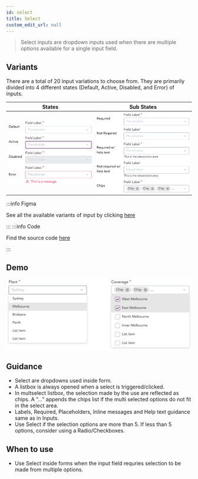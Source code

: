 ```yaml
---
id: select
title: Select
custom_edit_url: null
---
```


> Select inputs are dropdown inputs used when there are multiple options available for a single input field.

## Variants

There are a total of 20 input variations to choose from. They are primarily divided into 4 different states (Default, Active, Disabled, and Error) of inputs.

| States | Sub States|
| ---    | ---       |
| ![Select State](img/select-state.svg) | ![Select Substate](img/select-sub-state.svg) |

:::info Figma 

See all the available variants of input by clicking [here](https://www.figma.com/file/kzLxtqv6YGL0wotiqzgEo4/GEL-UI-Doc?node-id=696%3A97638)

:::
:::info Code

Find the source code [here](https://primefaces.org/primevue/multiselect)

:::

## Demo

![Select demo](img/select-demo.svg)

## Guidance

* Select are dropdowns used inside form. 
* A listbox is always opened when a select is triggered/clicked.
* In multselect listbox, the selection made by the use are reflected as chips. A “...” appends the chips list if the multi selected options do not fit in the select area.
* Labels, Required, Placeholders, Inline messages and Help text guidance same as in Inputs.
* Use Select if the selection options are more than 5. If less than 5 options, consider using a Radio/Checkboxes.

## When to use

* Use Select inside forms when the input field requries selection to be made from multiple options.
